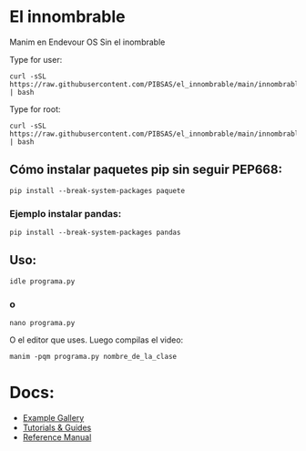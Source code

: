 # El innombrable
Manim en Endevour OS Sin el inombrable 

Type for user:

```
curl -sSL https://raw.githubusercontent.com/PIBSAS/el_innombrable/main/innombrable.sh | bash
```

Type for root:

```
curl -sSL https://raw.githubusercontent.com/PIBSAS/el_innombrable/main/innombrable_root.sh | bash
```

##  Cómo instalar paquetes pip sin seguir PEP668:
```
pip install --break-system-packages paquete
```

### Ejemplo instalar pandas:

```
pip install --break-system-packages pandas
```

## Uso:
```
idle programa.py
```

### o
```
nano programa.py
```

O el editor que uses. Luego compilas el video:
```
manim -pqm programa.py nombre_de_la_clase
```

# Docs:
- [Example Gallery](https://docs.manim.community/en/stable/examples.html)
- [Tutorials & Guides](https://docs.manim.community/en/stable/tutorials_guides.html)
- [Reference Manual](https://docs.manim.community/en/stable/reference.html)
